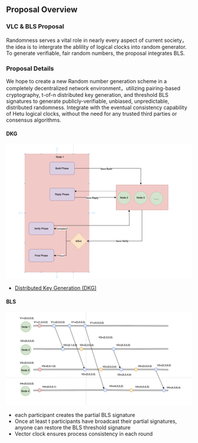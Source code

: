 ## Proposal Overview

### VLC & BLS Proposal
Randomness serves a vital role in nearly every aspect of current society，the idea is to intergrate the ablility of logical clocks into random generator. To generate verifiable, fair random numbers, the proposal integrates BLS.


### Proposal Details
We hope to create a new Random number generation scheme in a completely decentralized network environment，utilizing pairing-based cryptography, t-of-n distributed key generation, and threshold BLS signatures to generate publicly-verifiable, unbiased, unpredictable, distributed randomness.  Integrate with the eventual consistency capability of Hetu logical clocks, without the need for any trusted third parties or consensus algorithms. 


####  DKG

![alt text](vlc-dkg.png)

* [ Distributed Key Generation (DKG)](https://en.wikipedia.org/wiki/Distributed_key_generation)

####  BLS

![alt text](vlc-bls.png)

* each participant creates the partial BLS signature
* Once at least t participants have broadcast their partial signatures, anyone can restore the BLS threshold signature
* Vector clock ensures process consistency in each round